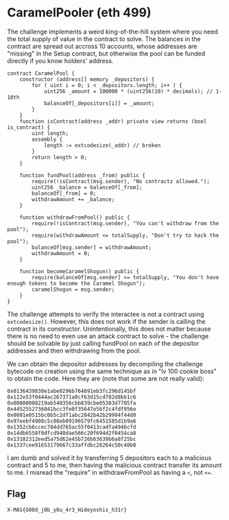 # CaramelPooler (eth 499)
The challenge implements a weird king-of-the-hill system where you need the total supply of value in the contract to solve. The balances in the contract are spread out accross 10 accounts, whose addresses are "missing" in the Setup contract, but otherwise the pool can be funded directly if you know holders' address.

```
contract CaramelPool {
    constructor (address[] memory _depositors) {
        for ( uint i = 0; i < _depositors.length; i++ ) { 
            uint256 _amount = 100000 * (uint256(10) * decimals); // 1-10th
            balanceOf[_depositors[i]] = _amount;
        }
    }
    function isContract(address _addr) private view returns (bool is_contract) {
        uint length;
        assembly {
            length := extcodesize(_addr) // broken
        }
        return length > 0;
    }

    function fundPool(address _from) public {
        require(!isContract(msg.sender), "No contractz allowed.");
        uint256 _balance = balanceOf[_from];
        balanceOf[_from] = 0;
        withdrawAmount += _balance; 
    }

    function withdrawFromPool() public {
        require(!isContract(msg.sender), "You can't withdraw from the pool");
        require(withdrawAmount <= totalSupply, "Don't try to hack the pool");
        balanceOf[msg.sender] = withdrawAmount;
        withdrawAmount = 0;
    }

    function becomeCaramelShogun() public {
        require(balanceOf[msg.sender] >= totalSupply, "You don't have enough tokens to become the Caramel Shogun");
        caramelShogun = msg.sender;
    }
}
```

The challenge attempts to verify the interactee is not a contract using `extcodesize()`. However, this does not work if the sender is calling the contract in its constructor. Unintentionally, this does not matter because there is no need to even use an attack contract to solve - the challenge should be solvable by just calling fundPool on each of the depositor addresses and then withdrawing from the pool.

We can obtain the depositor addresses by decompiling the challenge bytecode on creation using the same technique as in "lv 100 cookie boss" to obtain the code. Here they are (note that some are not really valid):
```
0x0136439830e1abe0296b764691eb3fc296d145bf
0x122e53f0444ac267371a0cf63d15cd782d8bb1c6
0x00000000219ab540356cbb839cbe05303d7705fa
0x4452552736041bcc3fe0f35647e56f2c4fdf956e
0x0001e0515bc0b5c2df1abc2842b42b29994f44d0
0x97eebf4908c5c08eb09196579fc6451585d1b9a6
0x1352cb6ccec784dd765ac55f0413cadfa4946cfd
0x14db6558f0dfcd940dae566c20f694d2f0454ca8
0x13182312eed5a75d62e45b726b63639b6a8f25bc
0x1337cee91653179667c33affdbc28264c50c40b0

```

I am dumb and solved it by transferring 5 depositors each to a malicious contract and 5 to me, then having the malicious contract transfer its amount to me. I misread the "require" in withdrawFromPool as having a `<`, not `<=`.

## Flag
`X-MAS{G00d_j0b_y0u_4r3_Hideyoshis_h31r}`
